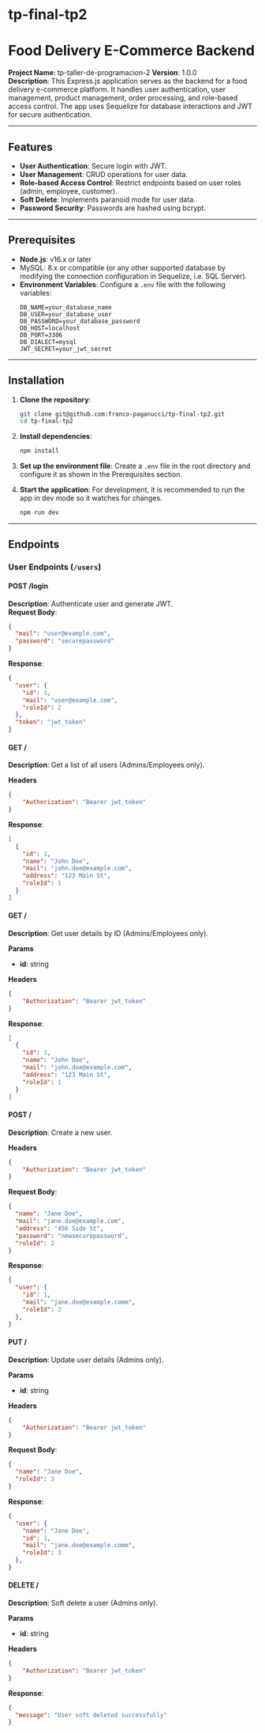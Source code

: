 # tp-final-tp2
# Food Delivery E-Commerce Backend

**Project Name**: tp-taller-de-programacion-2
**Version**: 1.0.0  
**Description**: This Express.js application serves as the backend for a food delivery e-commerce platform. It handles user authentication, user management, product management, order processing, and role-based access control. The app uses Sequelize for database interactions and JWT for secure authentication.

---

## Features

- **User Authentication**: Secure login with JWT.
- **User Management**: CRUD operations for user data.
- **Role-based Access Control**: Restrict endpoints based on user roles (admin, employee, customer).
- **Soft Delete**: Implements paranoid mode for user data.
- **Password Security**: Passwords are hashed using bcrypt.

---

## Prerequisites

- **Node.js**: v16.x or later
- MySQL: 8.x or compatible (or any other supported database by modifying the connection configuration in Sequelize, i.e. SQL Server).
- **Environment Variables**: Configure a `.env` file with the following variables:
  ```env
  DB_NAME=your_database_name
  DB_USER=your_database_user
  DB_PASSWORD=your_database_password
  DB_HOST=localhost
  DB_PORT=3306
  DB_DIALECT=mysql
  JWT_SECRET=your_jwt_secret

---

## Installation

1. **Clone the repository**:
   ```bash
   git clone git@github.com:franco-paganucci/tp-final-tp2.git
   cd tp-final-tp2
   ```

2. **Install dependencies**:
   ```bash
   npm install
   ```

3. **Set up the environment file**:
Create a `.env` file in the root directory and configure it as shown in the Prerequisites section.

4. **Start the application**:
For development, it is recommended to run the app in dev mode so it watches for changes.
    ```bash
    npm run dev
    ```
   
---

## Endpoints

### User Endpoints (`/users`)

#### **POST /login**
**Description**: Authenticate user and generate JWT.  
**Request Body**:
```json
{
  "mail": "user@example.com",
  "password": "securepassword"
}
```

**Response**:
```json
{
  "user": {
    "id": 1,
    "mail": "user@example.com",
    "roleId": 2
  },
  "token": "jwt_token"
}
```

#### **GET /**
**Description**: Get a list of all users (Admins/Employees only).

**Headers**
```json
{
    "Authorization": "Bearer jwt_token"
}
```

**Response**:
```json
[
  {
    "id": 1,
    "name": "John Doe",
    "mail": "john.doe@example.com",
    "address": "123 Main St",
    "roleId": 1
  }
]
```

#### **GET /**
**Description**: Get user details by ID (Admins/Employees only).

**Params**
- **id**: string

**Headers**
```json
{
    "Authorization": "Bearer jwt_token"
}
```

**Response**:
```json
[
  {
    "id": 1,
    "name": "John Doe",
    "mail": "john.doe@example.com",
    "address": "123 Main St",
    "roleId": 1
  }
]
```

#### **POST /**
**Description**: Create a new user.

**Headers**
```json
{
    "Authorization": "Bearer jwt_token"
}
```

**Request Body**:
```json
{
  "name": "Jane Doe",
  "mail": "jane.doe@example.com",
  "address": "456 Side St",
  "password": "newsecurepassword",
  "roleId": 2
}
```

**Response**:
```json
{
  "user": {
    "id": 1,
    "mail": "jane.doe@example.comm",
    "roleId": 2
  },
}
```

#### **PUT /**
**Description**: Update user details (Admins only).

**Params**
- **id**: string

**Headers**
```json
{
    "Authorization": "Bearer jwt_token"
}
```

**Request Body**:
```json
{
  "name": "Jane Doe",
  "roleId": 3
}
```

**Response**:
```json
{
  "user": {
    "name": "Jane Doe",
    "id": 1,
    "mail": "jane.doe@example.comm",
    "roleId": 3
  },
}
```

#### **DELETE /**
**Description**: Soft delete a user (Admins only).

**Params**
- **id**: string

**Headers**
```json
{
    "Authorization": "Bearer jwt_token"
}
```

**Response**:
```json
{
  "message": "User soft deleted successfully"
}
```